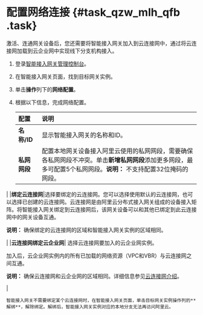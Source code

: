# 配置网络连接 {#task_qzw_mlh_qfb .task}

激活、连通网关设备后，您还需要将智能接入网关加入到云连接网中，通过将云连接网加载到云企业网中实现线下分支机构接入。

1.  登录[智能接入网关管理控制台](https://smartag.console.aliyun.com/)。 
2.  在智能接入网关页面，找到目标网关实例。 
3.  单击**操作**列下的**网络配置**。 
4.  根据以下信息，完成网络配置。 

    |配置|说明|
    |:-|:-|
    |**名称/ID**|显示智能接入网关的名称和ID。|
    |**私网网段**|配置本地网关设备接入阿里云使用的私网网段，需要确保各私网网段不冲突。单击**新增私网网段**添加更多网段，最多可配置5个私网网段。**说明：** 不支持配置32位掩码的网段。

|
    |**绑定云连接网**|选择要绑定的云连接网。您可以选择使用默认的云连接网，也可以选择已创建的云连接网。云连接网是由阿里云分布式接入网关组成的设备接入矩阵。将智能接入网关绑定到云连接网后，该网关设备可以和其他已绑定到此云连接网中的网关设备互通。

**说明：** 确保绑定的云连接网的区域和智能接入网关实例的区域相同。

|
    |**云连接网绑定云企业网**| 选择云连接网要加入的云企业网实例。

 加入后，云企业网实例内的所有已加载的网络资源（VPC和VBR）与云连接网之间互通。

**说明：** 确保云连接网和云企业网的区域相同。详细信息参见[云连接网介绍](../../../../cn.zh-CN/控制台配置指南/管理云连接网/云连接网介绍.md#)。

 |

    智能接入网关不需要绑定某个云连接网时，在智能接入网关页面，单击目标网关实例操作列的**解绑**，解除绑定。解绑后，智能接入网关实例对应的本地分支无法再访问阿里云。



